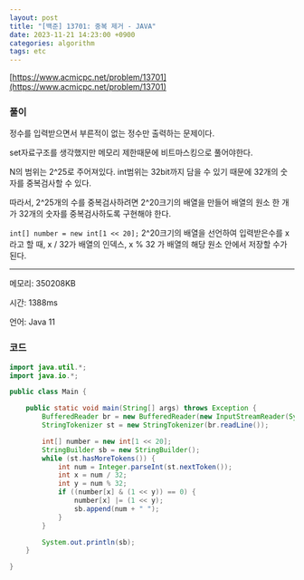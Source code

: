```yaml
---
layout: post
title: "[백준] 13701: 중복 제거 - JAVA"
date: 2023-11-21 14:23:00 +0900
categories: algorithm
tags: etc
---
```


[https://www.acmicpc.net/problem/13701](https://www.acmicpc.net/problem/13701)

### 풀이

정수를 입력받으면서 부른적이 없는 정수만 출력하는 문제이다.

set자료구조를 생각했지만 메모리 제한때문에 비트마스킹으로 풀어야한다.

N의 범위는 2^25로 주어져있다. int범위는 32bit까지 담을 수 있기 때문에 32개의 숫자를 중복검사할 수 있다.

따라서, 2^25개의 수를 중복검사하려면 2^20크기의 배열을 만들어 배열의 원소 한 개가 32개의 숫자를 중복검사하도록 구현해야 한다.

<code>int[] number = new int[1 << 20];</code> 2^20크기의 배열을 선언하여 입력받은수를 x라고 할 때, x / 32가 배열의 인덱스, x % 32 가 배열의 해당 원소 안에서 저장할 수가 된다.

---

메모리: 350208KB

시간: 1388ms

언어: Java 11

### 코드

```java
import java.util.*;
import java.io.*;

public class Main {

    public static void main(String[] args) throws Exception {
        BufferedReader br = new BufferedReader(new InputStreamReader(System.in));
        StringTokenizer st = new StringTokenizer(br.readLine());

        int[] number = new int[1 << 20];
        StringBuilder sb = new StringBuilder();
        while (st.hasMoreTokens()) {
            int num = Integer.parseInt(st.nextToken());
            int x = num / 32;
            int y = num % 32;
            if ((number[x] & (1 << y)) == 0) {
                number[x] |= (1 << y);
                sb.append(num + " ");
            }
        }

        System.out.println(sb);
    }

}
```
